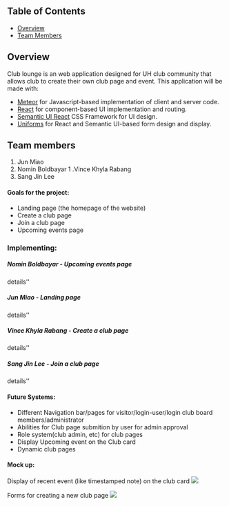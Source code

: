 ## Table of Contents
* [Overview](#overview)
* [Team Members](#team-members)

## Overview
Club lounge is an web application designed for UH club community that allows club to create their own club page and event.
This application will be made with:

* [Meteor](https://www.meteor.com/) for Javascript-based implementation of client and server code.
* [React](https://reactjs.org/) for component-based UI implementation and routing.
* [Semantic UI React](https://react.semantic-ui.com/) CSS Framework for UI design.
* [Uniforms](https://uniforms.tools/) for React and Semantic UI-based form design and display.

## Team members
1. Jun Miao
1. Nomin Boldbayar
1 .Vince Khyla Rabang
1. Sang Jin Lee

#### Goals for the project:
* Landing page (the homepage of the website)
* Create a club page
* Join a club page
* Upcoming events page

### Implementing:
##### Nomin Boldbayar - *Upcoming events page*
details''
##### Jun Miao - *Landing page*
details''
##### Vince Khyla Rabang - *Create a club page*
details''
##### Sang Jin Lee - *Join a club page*
details''

#### Future Systems:
* Different Navigation bar/pages for visitor/login-user/login club board members/administrator
* Abilities for Club page submition by user for admin approval
* Role system(club admin, etc) for club pages
* Display Upcoming event on the Club card
* Dynamic club pages

#### Mock up:

Display of recent event (like timestamped note) on the club card
![](http://courses.ics.hawaii.edu/ics314s20/morea/meteor-3/experience-meteor-digits-5-1.png)

Forms for creating a new club page
![](http://courses.ics.hawaii.edu/ics314s20/morea/meteor-3/experience-meteor-digits-4-1.png)
